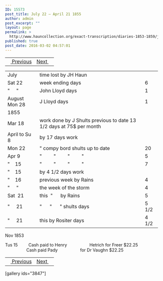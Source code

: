 ```yaml
---
ID: 15573
post_title: July 22 – April 21 1855
author: admin
post_excerpt: ""
layout: page
permalink: >
  http://www.hauncollection.org/exact-transcription/diaries-1853-1859/july-22-april-21-1855/
published: true
post_date: 2016-03-02 04:57:01
---
```

<table style="width: 100%;" align="center">
<tbody>
<tr>
<td><a href="http://www.hauncollection.org/version-2/diaries-1853-1859/december-5-june-21-1854/"><img src="https://lh3.googleusercontent.com/-EFJpxxNiPNw/VqgtWBCZrMI/AAAAAAAAAFU/WfY4lPFWWkg/s800-Ic42/Soeb-Plain-Arrows-8-10px.png" alt="" width="10" height="10" /> Previous</a></td>
<td style="text-align: right;"><a href="http://www.hauncollection.org/version-2/diaries-1853-1859/assorted-sums/">Next <img src="https://lh3.googleusercontent.com/-67k0cYlpXHw/VqgtWKz1MXI/AAAAAAAAAFU/k9PW_Piyurk/s800-Ic42/Soeb-Plain-Arrows-5-10px.png" alt="" width="10" height="10" /></a></td>
</tr>
</tbody>
</table>
<table style="width: 100%;">
<tbody>
<tr>
<td>July</td>
<td>time lost by JH Haun</td>
<td></td>
</tr>
<tr>
<td>Sat 22</td>
<td>week ending days</td>
<td>6</td>
</tr>
<tr>
<td>"     "</td>
<td>John Lloyd days</td>
<td>1</td>
</tr>
<tr>
<td>August
Mon 28</td>
<td>J Lloyd days</td>
<td>1</td>
</tr>
<tr>
<td>1855</td>
<td></td>
<td></td>
</tr>
<tr>
<td>Mar 18</td>
<td>work done by J Shults previous
to date 13 1/2 days at 75$ per
month</td>
<td></td>
</tr>
<tr>
<td>April
to Su 8</td>
<td>by 17 days work</td>
<td></td>
</tr>
<tr>
<td>Mon 22</td>
<td>" compy bord shults up to date</td>
<td>20</td>
</tr>
<tr>
<td>Apr 9</td>
<td>"         "         "         "</td>
<td>5</td>
</tr>
<tr>
<td>"    15</td>
<td>"         "         "         "</td>
<td>7</td>
</tr>
<tr>
<td>"    15</td>
<td>by 4 1/2 days work</td>
<td></td>
</tr>
<tr>
<td>"    16</td>
<td>previous week by Rains</td>
<td>4</td>
</tr>
<tr>
<td>"     "</td>
<td>the week of the storm</td>
<td>4</td>
</tr>
<tr>
<td>Sat  21</td>
<td>this  "      by Rains</td>
<td>5</td>
</tr>
<tr>
<td>"     21</td>
<td>"      "      " shults days</td>
<td>5 1/2</td>
</tr>
<tr>
<td>"     21</td>
<td>this by Rositer days</td>
<td>4 1/2</td>
</tr>
</tbody>
</table>
Nov 1853

Tus 15         Cash paid to Henry
<span style="margin-left: 70px;">Hetrich for Freer $22.25
<span style="margin-left: 70px;">Cash paid Pady
<span style="margin-left: 70px;">for Dr Vaughn $22.25</span></span></span>
<table style="width: 100%;" align="center">
<tbody>
<tr>
<td><a href="http://www.hauncollection.org/version-2/diaries-1853-1859/december-5-june-21-1854/"><img src="https://lh3.googleusercontent.com/-EFJpxxNiPNw/VqgtWBCZrMI/AAAAAAAAAFU/WfY4lPFWWkg/s800-Ic42/Soeb-Plain-Arrows-8-10px.png" alt="" width="10" height="10" /> Previous</a></td>
<td style="text-align: right;"><a href="http://www.hauncollection.org/version-2/diaries-1853-1859/assorted-sums/">Next <img src="https://lh3.googleusercontent.com/-67k0cYlpXHw/VqgtWKz1MXI/AAAAAAAAAFU/k9PW_Piyurk/s800-Ic42/Soeb-Plain-Arrows-5-10px.png" alt="" width="10" height="10" /></a></td>
</tr>
</tbody>
</table>
[gallery ids="3847"]